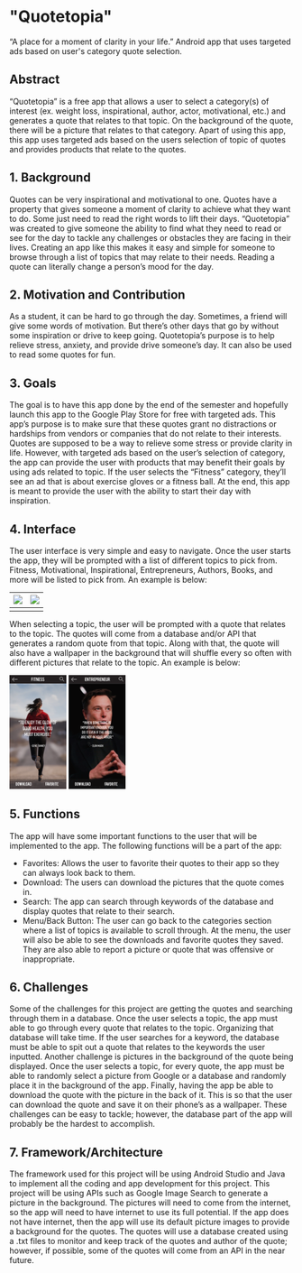 # "Quotetopia"

“A place for a moment of clarity in your life.” Android app that uses targeted ads based on user's category quote selection.



## Abstract
“Quotetopia” is a free app that allows a user to select a category(s) of interest (ex. weight loss, inspirational, author, actor, motivational, etc.) and generates a quote that relates to that topic. On the background of the quote, there will be a picture that relates to that category. Apart of using this app, this app uses targeted ads based on the users selection of topic of quotes and provides products that relate to the quotes. 



## 1. Background
Quotes can be very inspirational and motivational to one. Quotes have a property that gives someone a moment of clarity to achieve what they want to do. Some just need to read the right words to lift their days. “Quotetopia” was created to give someone the ability to find what they need to read or see for the day to tackle any challenges or obstacles they are facing in their lives. Creating an app like this makes it easy and simple for someone to browse through a list of topics that may relate to their needs. Reading a quote can literally change a person’s mood for the day. 


## 2. Motivation and Contribution
As a student, it can be hard to go through the day. Sometimes, a friend will give some words of motivation. But there’s other days that go by without some inspiration or drive to keep going. Quotetopia’s purpose is to help relieve stress, anxiety, and provide drive someone’s day. It can also be used to read some quotes for fun.


## 3. Goals
The goal is to have this app done by the end of the semester and hopefully launch this app to the Google Play Store for free with targeted ads. This app’s purpose is to make sure that these quotes grant no distractions or hardships from vendors or companies that do not relate to their interests. Quotes are supposed to be a way to relieve some stress or provide clarity in life. However, with targeted ads based on the user’s selection of category, the app can provide the user with products that may benefit their goals by using ads related to topic. If the user selects the “Fitness” category, they’ll see an ad that is about exercise gloves or a fitness ball. At the end, this app is meant to provide the user with the ability to start their day with inspiration.


## 4. Interface
The user interface is very simple and easy to navigate. Once the user starts the app, they will be prompted with a list of different topics to pick from. Fitness, Motivational, Inspirational, Entrepreneurs, Authors, Books, and more will be listed to pick from. An example is below: 

| <img src="https://github.com/chrismtz100/Quotetopia/blob/master/documentation/media/concept/interface/app-interface-1-01.png" width=50%>  | <img src="https://github.com/chrismtz100/Quotetopia/blob/master/documentation/media/concept/interface/app-interface-2-01.png" width=50%> |
|--|--|
|  |  |

When selecting a topic, the user will be prompted with a quote that relates to the topic. The quotes will come from a database and/or API that generates a random quote from that topic. Along with that, the quote will also have a wallpaper in the background that will shuffle every so often with different pictures that relate to the topic. An example is below:

<img src="https://github.com/chrismtz100/Quotetopia/blob/master/documentation/media/concept/interface/screen-interface-3-01.png" width=20%> 
<img src="https://github.com/chrismtz100/Quotetopia/blob/master/documentation/media/concept/interface/screen-interface-4-01.png" width=20%>

## 5. Functions
The app will have some important functions to the user that will be implemented to the app. The following functions will be a part of the app: 
- Favorites: Allows the user to favorite their quotes to their app so they can always look back to them.
- Download: The users can download the pictures that the quote comes in.
- Search: The app can search through keywords of the database and display quotes that relate to their search. 
- Menu/Back Button: The user can go back to the categories section where a list of topics is available to scroll through. At the menu, the user will also be able to see the downloads and favorite quotes they saved. They are also able to report a picture or quote that was offensive or inappropriate.



## 6. Challenges
Some of the challenges for this project are getting the quotes and searching through them in a database. Once the user selects a topic, the app must able to go through every quote that relates to the topic. Organizing that database will take time. If the user searches for a keyword, the database must be able to spit out a quote that relates to the keywords the user inputted. 
Another challenge is pictures in the background of the quote being displayed. Once the user selects a topic, for every quote, the app must be able to randomly select a picture from Google or a database and randomly place it in the background of the app. 
	Finally, having the app be able to download the quote with the picture in the back of it. This is so that the user can download the quote and save it on their phone’s as a wallpaper. These challenges can be easy to tackle; however, the database part of the app will probably be the hardest to accomplish. 


## 7. Framework/Architecture
The framework used for this project will be using Android Studio and Java to implement all the coding and app development for this project. This project will be using APIs such as Google Image Search to generate a picture in the background. The pictures will need to come from the internet, so the app will need to have internet to use its full potential. If the app does not have internet, then the app will use its default picture images to provide a background for the quotes. The quotes will use a database created using a .txt files to monitor and keep track of the quotes and author of the quote; however, if possible, some of the quotes will come from an API in the near future.
